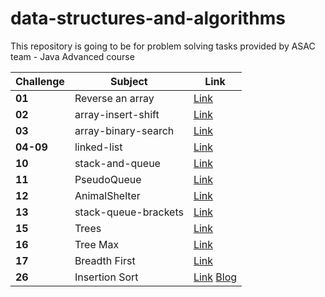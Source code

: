 
# data-structures-and-algorithms
This repository is going to be for problem solving tasks provided by ASAC team - Java Advanced course 


| Challenge | Subject              | Link                                                                                                                                                                                                                                         |
|-----------|----------------------|----------------------------------------------------------------------------------------------------------------------------------------------------------------------------------------------------------------------------------------------|
| **01**    | Reverse an array     | [Link](https://baraahabusara.github.io/data-structures-and-algorithms/array-reverse/array-reverse)                                                                                                                                           |
| **02**    | array-insert-shift   | [Link](https://baraahabusara.github.io/data-structures-and-algorithms/array-insert-shift/array-insert-shift)                                                                                                                                 |
| **03**    | array-binary-search  | [Link](https://baraahabusara.github.io/data-structures-and-algorithms/array-binary-search/array-binary-search)                                                                                                                               |
| **04-09** | linked-list          | [Link](https://baraahabusara.github.io/data-structures-and-algorithms/linked-list/linked-list)                                                                                                                                               |
| **10**    | stack-and-queue      | [Link](https://baraahabusara.github.io/data-structures-and-algorithms/stack-and-queue/stack-and-queue)                                                                                                                                       |
| **11**    | PseudoQueue          | [Link](https://baraahabusara.github.io/data-structures-and-algorithms/stack-and-queue/%20PseudoQueue)                                                                                                                                        |
| **12**    | AnimalShelter        | [Link](https://baraahabusara.github.io/data-structures-and-algorithms/stack-and-queue/AnimalShelter)                                                                                                                                         |
| **13**    | stack-queue-brackets | [Link](https://baraahabusara.github.io/data-structures-and-algorithms/stack-and-queue/stack-queue-brackets)                                                                                                                                  |
| **15**    | Trees                | [Link](https://baraahabusara.github.io/data-structures-and-algorithms/trees/trees)                                                                                                                                                           |
| **16**    | Tree Max             | [Link](https://baraahabusara.github.io/data-structures-and-algorithms/trees/treeMax)                                                                                                                                                         |
| **17**    | Breadth First        | [Link](https://baraahabusara.github.io/data-structures-and-algorithms/trees/breadthFirst)                                                                                                                                                    |
| **26**    | Insertion Sort       | [Link](https://baraahabusara.github.io/data-structures-and-algorithms/sorting-algorithms/insertion-sort/insertion-sort-readme) [Blog](https://baraahabusara.github.io/data-structures-and-algorithms/sorting-algorithms/insertion-sort/BLOG) |

